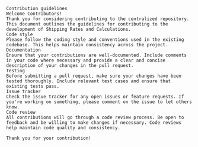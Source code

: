     Contribution guidelines
    Welcome Contributors!
    Thank you for considering contributing to the centralized repository. This document outlines the guidelines for contributing to the development of Shipping Rates and Calculations.
    Code style
    Please follow the coding style and conventions used in the existing codebase. This helps maintain consistency across the project.
    Documentation
    Ensure that your contributions are well-documented. Include comments in your code where necessary and provide a clear and concise description of your changes in the pull request.
    Testing
    Before submitting a pull request, make sure your changes have been tested thoroughly. Include relevant test cases and ensure that existing tests pass.
    Issue tracker
    Check the issue tracker for any open issues or feature requests. If you're working on something, please comment on the issue to let others know.
    Code review
    All contributions will go through a code review process. Be open to feedback and be willing to make changes if necessary. Code reviews help maintain code quality and consistency.
    
    Thank you for your contribution!

